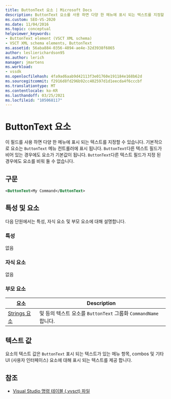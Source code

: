 ```yaml
---
title: ButtonText 요소 | Microsoft Docs
description: ButtonText 요소를 사용 하면 다양 한 메뉴에 표시 되는 텍스트를 지정할 수 있습니다. 다른 텍스트 필드가 지정 된 경우에도 ButtonText 요소는 비워 둘 수 없습니다.
ms.custom: SEO-VS-2020
ms.date: 11/04/2016
ms.topic: conceptual
helpviewer_keywords:
- ButtonText element (VSCT XML schema)
- VSCT XML schema elements, ButtonText
ms.assetid: 56aba884-0356-4894-ae4e-32d3938f6865
author: leslierichardson95
ms.author: lerich
manager: jmartens
ms.workload:
- vssdk
ms.openlocfilehash: 4fa9ad6aab9d42113f3e01760e191184e168b62d
ms.sourcegitcommit: f2916d8fd296b92cc402597d1d1eecda4f6cccbf
ms.translationtype: MT
ms.contentlocale: ko-KR
ms.lasthandoff: 03/25/2021
ms.locfileid: "105068117"
---
```

# <a name="buttontext-element"></a>ButtonText 요소
이 필드를 사용 하면 다양 한 메뉴에 표시 되는 텍스트를 지정할 수 있습니다. 기본적으로 요소는 `ButtonText` 메뉴 컨트롤러에 표시 됩니다. `ButtonText`다른 텍스트 필드가 비어 있는 경우에도 요소가 기본값이 됩니다. `ButtonText`다른 텍스트 필드가 지정 된 경우에도 요소를 비워 둘 수 없습니다.

## <a name="syntax"></a>구문

```xml
<ButtonText>My Command</ButtonText>
```

## <a name="attributes-and-elements"></a>특성 및 요소
 다음 단원에서는 특성, 자식 요소 및 부모 요소에 대해 설명합니다.

### <a name="attributes"></a>특성
 없음

### <a name="child-elements"></a>자식 요소
 없음

### <a name="parent-elements"></a>부모 요소

|요소|Description|
|-------------|-----------------|
|[Strings 요소](../extensibility/strings-element.md)|및 등의 텍스트 요소를 `ButtonText` 그룹화 `CommandName` 합니다.|

## <a name="text-value"></a>텍스트 값
 요소의 텍스트 값은 `ButtonText` 표시 되는 텍스트가 있는 메뉴 항목, combos 및 기타 UI (사용자 인터페이스) 요소에 대해 표시 되는 텍스트를 제공 합니다.

## <a name="see-also"></a>참조
- [Visual Studio 명령 테이블 (.vvsct) 파일](../extensibility/internals/visual-studio-command-table-dot-vsct-files.md)
